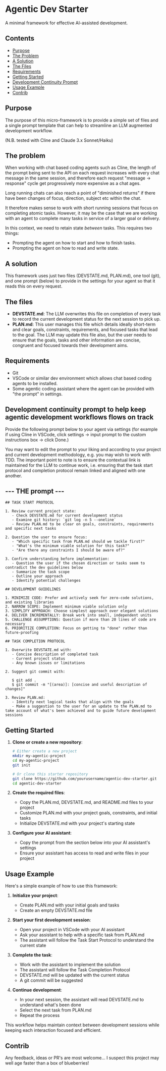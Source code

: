 # Agentic Dev Starter

A minimal framework for effective AI-assisted development.

## Contents
- [Purpose](#purpose)
- [The Problem](#the-problem)
- [A Solution](#a-solution)
- [The Files](#the-files)
- [Requirements](#requirements)
- [Getting Started](#getting-started)
- [Development Continuity Prompt](#development-continuity-prompt-to-help-keep-agentic-development-workflows-flows-on-track)
- [Usage Example](#usage-example)
- [Contrib](#contrib)

## Purpose

The purpose of this micro-framework is to provide a simple set of files and a single prompt template that can help to streamline an LLM augmented development workflow.

(N.B. tested with Cline and Claude 3.x Sonnet/Haiku)

## The problem

When working with chat based coding agents such as Cline, the length of the prompt being sent to the API on each request increases with every chat message in the same session, and therefore each request "message -> response" cycle get progressively more expensive as a chat ages. 

Long running chats can also reach a point of "diminished returns" if there have been changes of focus, direction, subject etc within the chat. 

It therefore makes sense to work with short running sessions that focus on completing atomic tasks. However, it may be the case that we are working with an agent to complete many tasks in service of a larger goal or delivery. 

In this context, we need to retain state *between* tasks. This requires two things:
- Prompting the agent on how to start and how to finish tasks.
- Prompting the agent on how to read and write state.

## A solution

This framework uses just two files (DEVSTATE.md, PLAN.md), one tool (git), and one prompt (below) to provide in the settings for your agent so that it reads this on every request.

## The files

- **DEVSTATE.md**: The LLM overwrites this file on completion of every task to record the current development status for the next session to pick up.
- **PLAN.md**: This user manages this file which details ideally short-term and clear goals, constraints, requirements, and focused tasks that lead to the goal. The LLM may update this file also, but the user needs to ensure that the goals, tasks and other information are concise, congruent and focused towards their development aims.

## Requirements

- Git
- VSCode or similar dev environment which allows chat based coding agents to be installed.
- Some agentic coding assistant where the agent can be provided with "the prompt" in settings.

## Development continuity prompt to help keep agentic development workflows flows on track 

Provide the following prompt below to your agent via settings (for example if using Cline in VSCode, click settings -> input prompt to the custom instructions box -> click Done.)

You may want to edit the prompt to your liking and according to your project and current development methodology, e.g. you may wish to work with TDD. The important point to note is to ensure the contextual link is maintained for the LLM to continue work, i.e. ensuring that the task start protocol and completion protocol remain linked and aligned with one another.

## --- THE prompt ---

```
## TASK START PROTOCOL

1. Review current project state:
   - Check DEVSTATE.md for current development status
   - Examine git history: `git log -n 5 --oneline`
   - Review PLAN.md to be clear on goals, constraints, requirements and specific next tasks

2. Question the user to ensure focus:
   - "Which specific task from PLAN.md should we tackle first?"
   - "What's the minimum viable solution for this task?"
   - "Are there any constraints I should be aware of?"

3. Confirm understanding before implementation:
   - Question the user if the chosen direction or tasks seem to contradict the dev guidelines below
   - Summarize the task scope
   - Outline your approach
   - Identify potential challenges

## DEVELOPMENT GUIDELINES

1. MINIMIZE CODE: Prefer and actively seek for zero-code solutions, and existing libraries
2. NARROW SCOPE: Implement minimum viable solution only
3. SIMPLIFY APPROACH: Choose simplest approach over elegant solutions
4. DELIVER INCREMENTALLY: Break work into small, independent units
5. CHALLENGE ASSUMPTIONS: Question if more than 20 lines of code are necessary
6. PRIORITIZE COMPLETION: Focus on getting to "done" rather than future-proofing

## TASK COMPLETION PROTOCOL

1. Overwrite DEVSTATE.md with:
   - Concise description of completed task
   - Current project status
   - Any known issues or limitations

2. Suggest git commit with:

   $ git add .
   $ git commit -m "[(area)]: [concise and useful description of changes]"

3. Review PLAN.md:
   - Identify next logical tasks that align with the goals
   - Make a suggestion to the user for an update to the PLAN.md to take account of what's been achieved and to guide future development sessions
```

## Getting Started

1. **Clone or create a new repository**:
   ```bash
   # Either create a new project
   mkdir my-agentic-project
   cd my-agentic-project
   git init
   
   # Or clone this starter repository
   git clone https://github.com/yourusername/agentic-dev-starter.git
   cd agentic-dev-starter
   ```

2. **Create the required files**:
   - Copy the PLAN.md, DEVSTATE.md, and README.md files to your project
   - Customize PLAN.md with your project goals, constraints, and initial tasks
   - Initialize DEVSTATE.md with your project's starting state

3. **Configure your AI assistant**:
   - Copy the prompt from the section below into your AI assistant's settings
   - Ensure your assistant has access to read and write files in your project

## Usage Example

Here's a simple example of how to use this framework:

1. **Initialize your project**:
   - Create PLAN.md with your initial goals and tasks
   - Create an empty DEVSTATE.md file

2. **Start your first development session**:
   - Open your project in VSCode with your AI assistant
   - Ask your assistant to help with a specific task from PLAN.md
   - The assistant will follow the Task Start Protocol to understand the current state

3. **Complete the task**:
   - Work with the assistant to implement the solution
   - The assistant will follow the Task Completion Protocol
   - DEVSTATE.md will be updated with the current status
   - A git commit will be suggested

4. **Continue development**:
   - In your next session, the assistant will read DEVSTATE.md to understand what's been done
   - Select the next task from PLAN.md
   - Repeat the process

This workflow helps maintain context between development sessions while keeping each interaction focused and efficient.

## Contrib

Any feedback, ideas or PR's are most welcome... I suspect this project may well age faster than a box of blueberries!
